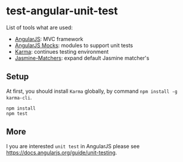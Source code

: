 # test-angular-unit-test

List of tools what are used:

 - [AngularJS](https://angularjs.org/): MVC framework
 - [AngularJS Mocks](https://docs.angularjs.org/api/ngMock): modules to support unit tests
 - [Karma](http://karma-runner.github.io/): continues testing environment
 - [Jasmine-Matchers](https://github.com/JamieMason/Jasmine-Matchers): expand default Jasmine matcher's

## Setup

At first, you should install `Karma` globally, by command `npm install -g karma-cli`.

```
npm install
npm test
```

## More

I you are interested `unit test` in AngularJS please see https://docs.angularjs.org/guide/unit-testing.
